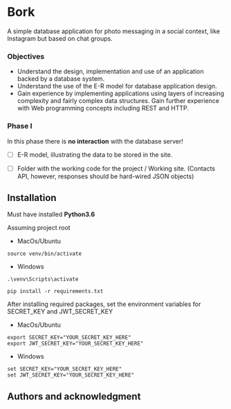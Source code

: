 # Bork
A simple database application for photo messaging in a social context, like Instagram but based on chat groups.

### Objectives
* Understand the design, implementation and use of an application backed by a database system.
* Understand the use of the E-R model for database application design.
* Gain experience by implementing applications using layers of increasing complexity and fairly complex data structures.
Gain further experience with Web programming concepts including REST and HTTP.

### Phase I
In this phase there is **no interaction** with the database server!
 - [ ] E-R model, illustrating the data to be stored in the site.
 - [ ] Folder with the working code for the project / Working site. (Contacts API, however, responses should be 
 hard-wired JSON objects)
 
 
## Installation
Must have installed **Python3.6**

Assuming project root
* MacOs/Ubuntu
``` Shell
source venv/bin/activate
```
* Windows
```Shell
.\venv\Scripts\activate
```
```Shell
pip install -r requirements.txt
```
After installing required packages, set the environment variables for SECRET_KEY and JWT_SECRET_KEY
* MacOs/Ubuntu
``` Shell
export SECRET_KEY="YOUR_SECRET_KEY_HERE"
export JWT_SECRET_KEY="YOUR_SECRET_KEY_HERE"
```
* Windows
```Shell
set SECRET_KEY="YOUR_SECRET_KEY_HERE"
set JWT_SECRET_KEY="YOUR_SECRET_KEY_HERE"
```


## Authors and acknowledgment